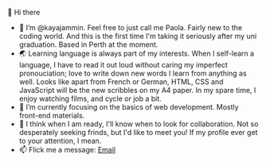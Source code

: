 👋 Hi there
- :palm_tree: I’m @kayajammin. Feel free to just call me Paola. Fairly new to the coding world. 
And this is the first time I'm taking it seriously after my uni graduation. Based in Perth at the moment.
- :earth_asia: Learning language is always part of my interests. When I self-learn a language, I have to read it out loud without caring my imperfect pronouciation; love to write down new words I learn from anything as well. 
Looks like apart from French or German, HTML, CSS and JavaScript will be the new scribbles on my A4 paper. In my spare time, I enjoy watching films, and cycle or job a bit.
- 🌱 I’m currently focusing on the basics of web development. Mostly front-end materials. 
- :purple_heart: I think when I am ready, I'll know when to look for collaboration. Not so desperately seeking frinds, but I'd like to meet you! 
If my profile ever get to your attention, I mean.
- 📫 Flick me a message: <a href="mailto:29014782+paolafizz@users.noreply.github.com">Email</a>
<!---
paolafizz/paolafizz is a ✨ special ✨ repository because its `README.md` (this file) appears on your GitHub profile.
You can click the Preview link to take a look at your changes.
--->

